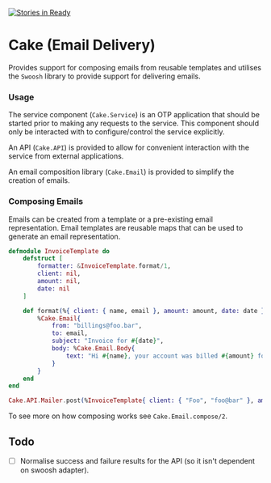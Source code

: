 [![Stories in Ready](https://badge.waffle.io/ZURASTA/cake.png?label=ready&title=Ready)](https://waffle.io/ZURASTA/cake?utm_source=badge)
# Cake (Email Delivery)

Provides support for composing emails from reusable templates and utilises the `Swoosh` library to provide support for delivering emails.


### Usage

The service component (`Cake.Service`) is an OTP application that should be started prior to making any requests to the service. This component should only be interacted with to configure/control the service explicitly.

An API (`Cake.API`) is provided to allow for convenient interaction with the service from external applications.

An email composition library (`Cake.Email`) is provided to simplify the creation of emails.


### Composing Emails

Emails can be created from a template or a pre-existing email representation. Email templates are reusable maps that can be used to generate an email representation.

```elixir
defmodule InvoiceTemplate do
    defstruct [
        formatter: &InvoiceTemplate.format/1,
        client: nil,
        amount: nil,
        date: nil
    ]

    def format(%{ client: { name, email }, amount: amount, date: date }) do
        %Cake.Email{
            from: "billings@foo.bar",
            to: email,
            subject: "Invoice for #{date}",
            body: %Cake.Email.Body{
                text: "Hi #{name}, your account was billed #{amount} for the period (#{date})."
            }
        }
    end
end

Cake.API.Mailer.post(%InvoiceTemplate{ client: { "Foo", "foo@bar" }, amount: "$100", date: "January" })
```

To see more on how composing works see `Cake.Email.compose/2`.


Todo
----

- [ ] Normalise success and failure results for the API (so it isn't dependent on swoosh adapter).
